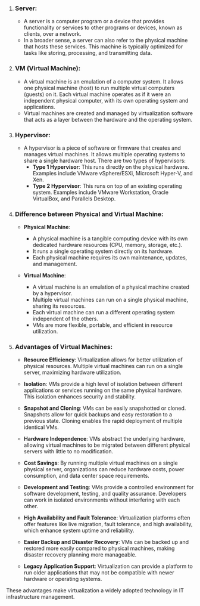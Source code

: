 1. ### Server:
   - A server is a computer program or a device that provides functionality or services to other programs or devices, known as clients, over a network. 
   - In a broader sense, a server can also refer to the physical machine that hosts these services. This machine is typically optimized for tasks like storing, processing, and transmitting data.

2. ### VM (Virtual Machine):
   - A virtual machine is an emulation of a computer system. It allows one physical machine (host) to run multiple virtual computers (guests) on it. Each virtual machine operates as if it were an independent physical computer, with its own operating system and applications.
   - Virtual machines are created and managed by virtualization software that acts as a layer between the hardware and the operating system.

3. ### Hypervisor:
   - A hypervisor is a piece of software or firmware that creates and manages virtual machines. It allows multiple operating systems to share a single hardware host. There are two types of hypervisors:
      - **Type 1 Hypervisor**: This runs directly on the physical hardware. Examples include VMware vSphere/ESXi, Microsoft Hyper-V, and Xen.
      - **Type 2 Hypervisor**: This runs on top of an existing operating system. Examples include VMware Workstation, Oracle VirtualBox, and Parallels Desktop.

4. ### Difference between Physical and Virtual Machine:
   - **Physical Machine**:
     - A physical machine is a tangible computing device with its own dedicated hardware resources (CPU, memory, storage, etc.).
     - It runs a single operating system directly on its hardware.
     - Each physical machine requires its own maintenance, updates, and management.

   - **Virtual Machine**:
     - A virtual machine is an emulation of a physical machine created by a hypervisor.
     - Multiple virtual machines can run on a single physical machine, sharing its resources.
     - Each virtual machine can run a different operating system independent of the others.
     - VMs are more flexible, portable, and efficient in resource utilization.

5. ### Advantages of Virtual Machines:

   - **Resource Efficiency**: Virtualization allows for better utilization of physical resources. Multiple virtual machines can run on a single server, maximizing hardware utilization.

   - **Isolation**: VMs provide a high level of isolation between different applications or services running on the same physical hardware. This isolation enhances security and stability.

   - **Snapshot and Cloning**: VMs can be easily snapshotted or cloned. Snapshots allow for quick backups and easy restoration to a previous state. Cloning enables the rapid deployment of multiple identical VMs.

   - **Hardware Independence**: VMs abstract the underlying hardware, allowing virtual machines to be migrated between different physical servers with little to no modification.

   - **Cost Savings**: By running multiple virtual machines on a single physical server, organizations can reduce hardware costs, power consumption, and data center space requirements.

   - **Development and Testing**: VMs provide a controlled environment for software development, testing, and quality assurance. Developers can work in isolated environments without interfering with each other.

   - **High Availability and Fault Tolerance**: Virtualization platforms often offer features like live migration, fault tolerance, and high availability, which enhance system uptime and reliability.

   - **Easier Backup and Disaster Recovery**: VMs can be backed up and restored more easily compared to physical machines, making disaster recovery planning more manageable.

   - **Legacy Application Support**: Virtualization can provide a platform to run older applications that may not be compatible with newer hardware or operating systems.

These advantages make virtualization a widely adopted technology in IT infrastructure management.